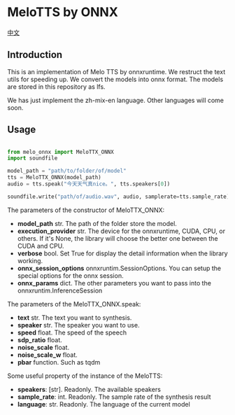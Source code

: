 # MeloTTS by ONNX
[中文](./README_cn.md)

## Introduction
This is an implementation of Melo TTS by onnxruntime.
We restruct the text utils for speeding up.
We convert the models into onnx format. The models are stored in this repository as lfs.

We has just implement the zh-mix-en language. Other languages will come soon.

## Usage

```python

from melo_onnx import MeloTTX_ONNX
import soundfile

model_path = "path/to/folder/of/model"
tts = MeloTTX_ONNX(model_path)
audio = tts.speak("今天天气真nice。", tts.speakers[0])

soundfile.write("path/of/audio.wav", audio, samplerate=tts.sample_rate)

```

The parameters of the constructor of MeloTTX_ONNX:
- **model_path** str. The path of the folder store the model.
- **execution_provider** str. The device for the onnxruntime, CUDA, CPU, or others. If it's None, the library will choose the better one between the CUDA and CPU.
- **verbose** bool. Set True for display the detail information when the library working.
- **onnx_session_options** onnxruntim.SessionOptions. You can setup the special options for the onnx session.
- **onnx_params** dict. The other parameters you want to pass into the onnxruntim.InferenceSession 

The parameters of the MeloTTX_ONNX.speak:
- **text** str. The text you want to synthesis.
- **speaker** str. The speaker you want to use.
- **speed** float. The speed of the speech
- **sdp_ratio** float.
- **noise_scale** float.
- **noise_scale_w** float.
- **pbar** function. Such as tqdm

Some useful property of the instance of the MeloTTS:
- **speakers**: [str]. Readonly. The available speakers
- **sample_rate**: int. Readonly. The sample rate of the synthesis result
- **language**: str. Readonly. The language of the current model